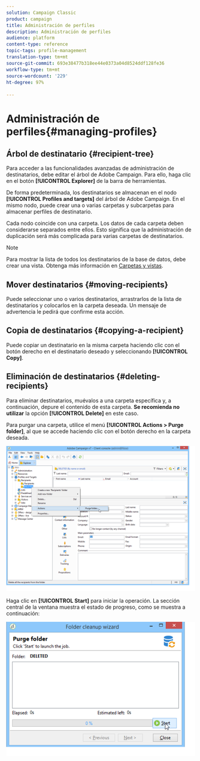 ```yaml
---
solution: Campaign Classic
product: campaign
title: Administración de perfiles
description: Administración de perfiles
audience: platform
content-type: reference
topic-tags: profile-management
translation-type: tm+mt
source-git-commit: 693e38477b318ee44e0373a04d8524ddf128fe36
workflow-type: tm+mt
source-wordcount: '229'
ht-degree: 97%

---
```



# Administración de perfiles{#managing-profiles}

## Árbol de destinatario {#recipient-tree}

Para acceder a las funcionalidades avanzadas de administración de destinatarios, debe editar el árbol de Adobe Campaign. Para ello, haga clic en el botón **[!UICONTROL Explorer]** de la barra de herramientas.

De forma predeterminada, los destinatarios se almacenan en el nodo **[!UICONTROL Profiles and targets]** del árbol de Adobe Campaign. En el mismo nodo, puede crear una o varias carpetas y subcarpetas para almacenar perfiles de destinatario.

Cada nodo coincide con una carpeta. Los datos de cada carpeta deben considerarse separados entre ellos. Esto significa que la administración de duplicación será más complicada para varias carpetas de destinatarios.

>[!NOTE]
>
>Para mostrar la lista de todos los destinatarios de la base de datos, debe crear una vista. Obtenga más información en [Carpetas y vistas](../../platform/using/access-management-folders.md).

## Mover destinatarios {#moving-recipients}

Puede seleccionar uno o varios destinatarios, arrastrarlos de la lista de destinatarios y colocarlos en la carpeta deseada. Un mensaje de advertencia le pedirá que confirme esta acción.

## Copia de destinatarios {#copying-a-recipient}

Puede copiar un destinatario en la misma carpeta haciendo clic con el botón derecho en el destinatario deseado y seleccionando **[!UICONTROL Copy]**.

## Eliminación de destinatarios {#deleting-recipients}

Para eliminar destinatarios, muévalos a una carpeta específica y, a continuación, depure el contenido de esta carpeta. **Se recomienda no utilizar** la opción **[!UICONTROL Delete]** en este caso.

Para purgar una carpeta, utilice el menú **[!UICONTROL Actions > Purge folder]**, al que se accede haciendo clic con el botón derecho en la carpeta deseada.

![](assets/s_ncs_user_purge_folder.png)

Haga clic en **[!UICONTROL Start]** para iniciar la operación. La sección central de la ventana muestra el estado de progreso, como se muestra a continuación:

![](assets/s_ncs_user_purge_folder_start.png)


